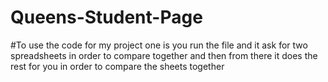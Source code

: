 # Queens-Student-Page
#To use the code for my project one is you run the file and it ask for two spreadsheets in order to compare together and then from there it does the rest for you in order to compare the sheets together
